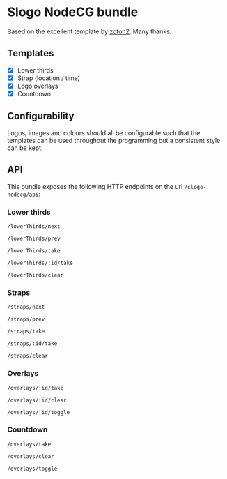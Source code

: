 # Slogo NodeCG bundle

Based on the excellent template by [zoton2](https://github.com/zoton2/nodecg-vue-ts-template). Many thanks.

## Templates

- [x] Lower thirds
- [x] Strap (location / time)
- [x] Logo overlays
- [x] Countdown

## Configurability

Logos, images and colours should all be configurable such that the templates can be used throughout the programming but a consistent style can be kept.

## API

This bundle exposes the following HTTP endpoints on the url `/slogo-nodecg/api`:

### Lower thirds

`/lowerThirds/next`

`/lowerThirds/prev`

`/lowerThirds/take`

`/lowerThirds/:id/take`

`/lowerThirds/clear`

### Straps

`/straps/next`

`/straps/prev`

`/straps/take`

`/straps/:id/take`

`/straps/clear`

### Overlays

`/overlays/:id/take`

`/overlays/:id/clear`

`/overlays/:id/toggle`

### Countdown

`/overlays/take`

`/overlays/clear`

`/overlays/toggle`
